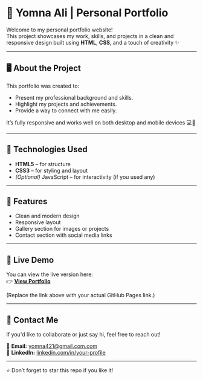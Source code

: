 # 🌸 Yomna Ali | Personal Portfolio

Welcome to my personal portfolio website!  
This project showcases my work, skills, and projects in a clean and responsive design built using **HTML**, **CSS**, and a touch of creativity ✨

---

## 🖥️ About the Project

This portfolio was created to:
- Present my professional background and skills.
- Highlight my projects and achievements.
- Provide a way to connect with me easily.

It’s fully responsive and works well on both desktop and mobile devices 💻📱

---

## 🧠 Technologies Used
- **HTML5** – for structure  
- **CSS3** – for styling and layout  
- *(Optional)* JavaScript – for interactivity (if you used any)

---

## 📸 Features
- Clean and modern design  
- Responsive layout  
- Gallery section for images or projects  
- Contact section with social media links  

---

## 🚀 Live Demo
You can view the live version here:  
👉 [**View Portfolio**](https://yomnaelsafty.github.io/yomna_personal_website)

(Replace the link above with your actual GitHub Pages link.)

---

## 💌 Contact Me
If you'd like to collaborate or just say hi, feel free to reach out!

📧 **Email:** yomna421@gmail.com.com  
💼 **LinkedIn:** [linkedin.com/in/your-profile](https://www.linkedin.com/in/yomna-ali-66a778148/)

---

⭐ Don’t forget to star this repo if you like it!
